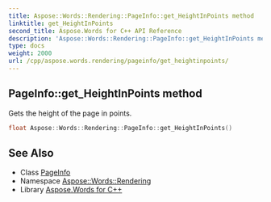 ```yaml
---
title: Aspose::Words::Rendering::PageInfo::get_HeightInPoints method
linktitle: get_HeightInPoints
second_title: Aspose.Words for C++ API Reference
description: 'Aspose::Words::Rendering::PageInfo::get_HeightInPoints method. Gets the height of the page in points in C++.'
type: docs
weight: 2000
url: /cpp/aspose.words.rendering/pageinfo/get_heightinpoints/
---
```

## PageInfo::get_HeightInPoints method


Gets the height of the page in points.

```cpp
float Aspose::Words::Rendering::PageInfo::get_HeightInPoints()
```

## See Also

* Class [PageInfo](../)
* Namespace [Aspose::Words::Rendering](../../)
* Library [Aspose.Words for C++](../../../)
